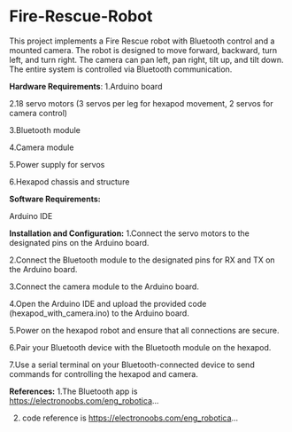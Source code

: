 # Fire-Rescue-Robot
This project implements a Fire Rescue robot with Bluetooth control and a mounted camera. The robot is designed to move forward, backward, turn left, and turn right. 
The camera can pan left, pan right, tilt up, and tilt down. The entire system is controlled via Bluetooth communication.

**Hardware Requirements**:
1.Arduino board

2.18 servo motors (3 servos per leg for hexapod movement, 2 servos for camera control)

3.Bluetooth module

4.Camera module

5.Power supply for servos

6.Hexapod chassis and structure

**Software Requirements:**

Arduino IDE

**Installation and Configuration:**
1.Connect the servo motors to the designated pins on the Arduino board.

2.Connect the Bluetooth module to the designated pins for RX and TX on the Arduino board.

3.Connect the camera module to the Arduino board.

4.Open the Arduino IDE and upload the provided code (hexapod_with_camera.ino) to the Arduino board.

5.Power on the hexapod robot and ensure that all connections are secure.

6.Pair your Bluetooth device with the Bluetooth module on the hexapod.

7.Use a serial terminal on your Bluetooth-connected device to send commands for controlling the hexapod and camera.

**References:**
1.The Bluetooth app is  https://electronoobs.com/eng_robotica...

2. code reference is  https://electronoobs.com/eng_robotica...
